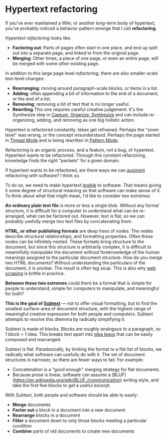 # Hypertext refactoring

If you've ever maintained a Wiki, or another long-term body of hypertext, you've probably noticed a behavior pattern emerge that I call **refactoring**.

Hypertext _refactoring_ looks like:

- **Factoring out**: Parts of pages often start in one place, and end up split out into a separate page, and linked to from the original page.
- **Merging**: Other times, a piece of one page, or even an entire page, will be merged with some other existing page.

In addition to this large page level _refactoring_, there are also smaller-scale text-level changes:

- **Rearranging**: moving around paragraph-scale blocks, or items in a list.
- **Adding**: often appending a bit of information to the end of a document, or the end of a list.
- **Removing**: removing a bit of text that is no longer useful.
- **Rewriting** This one requires careful creative judgement. It's the Synthesize step in [Capture, Organize, Synthesize](https://subconscious.substack.com/p/unconscious-r-and-d) and can include re-organizing, adding, and removing as one big holistic action.

Hypertext is refactored constantly. Ideas get reframed. Perhaps the "zoom level" was wrong, or the concept misunderstood. Perhaps the page started in [Thread Mode](https://wiki.c2.com/?ThreadMode) and is being rewritten in [Pattern Mode](https://wiki.c2.com/?PatternMode).

Refactoring is an organic process, and a feature, not a bug, of hypertext. Hypertext wants to be refactored. Through this constent refactoring, knowledge finds the right "packets" for a given domain.

If hypertext wants to be refactored, are there ways we can [augment](https://subconscious.substack.com/p/the-knowledge-ecology) refactoring with software? I think so.

To do so, we need to make hypertext [legible](https://www.ribbonfarm.com/2010/07/26/a-big-little-idea-called-legibility/) to software. That means giving it some degree of structural meaning so that software can make sense of it. To think about what that might mean, I'd like to consider two extremes:

**An ordinary plain text file** is more or less a single blob. Without any formal structure, it is difficult for a computer to understand what can be re-arranged, what can be factored out. However, text is flat, so we can probably usefully merge two text files by concatenating them.

**HTML, or other publishing formats** are deep trees of nodes. The nodes describe structural relationships, and formatting properties. Often these nodes can be infinitely nested. These formats bring structure to the document, but since this structure is arbitrarily complex, it is difficult to meaninfully manipulate the document without foreknowledge of the human meanings assigned to the particular document structure. How do you merge two HTML documents? Without understanding the particulars of the document, it is unclear. The result is often tag soup. This is also why [web scraping](https://en.wikipedia.org/wiki/Web_scraping) is brittle in practice.

**Between these two extremes** could there be a format that is simple for people to understand, simple for computers to manipulate, and meaningful for both?

**This is the goal of [Subtext](https://github.com/gordonbrander/subtext)** — not to offer visual formatting, but to find the smallest surface-area of document structure, with the highest range of meaningful creative expression for both people and computers. Subtext attempts to resolve this dilemma by radically simplifying it.

Subtext is made of blocks. Blocks are roughly analogous to a paragraph, so 1 block = 1 idea. This breaks text apart into [idea legos](https://subconscious.substack.com/p/thought-legos) that can be easily composed and rearranged.

Subtext is flat. Paradoxically, by limiting the format to a flat list of blocks, we radically what software can usefully do with it. The set of document structures is narrower, so there are fewer ways to fail. For example:

- Concatenation is a "good enough" merging strategy for flat documents.
- Because prose is linear, software can assume a [BLUF](https://en.wikipedia.org/wiki/BLUF_(communication) writing style, and take the first few blocks to get a useful excerpt.

With Subtext, both people and software should be able to easily:

- **Merge** documents
- **Factor out** a block in a document into a new document
- **Rearrange** blocks in a document
- **Filter** a document down to only those blocks meeting a particular condition
- **Combine** parts of old documents to create new documents